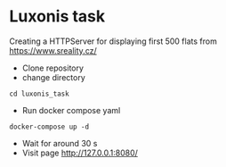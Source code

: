 # Luxonis task # 
Creating a HTTPServer for displaying first 500 flats from https://www.sreality.cz/

- Clone repository
- change directory
```
cd luxonis_task
```
- Run docker compose yaml
```
docker-compose up -d
```
- Wait for around 30 s
- Visit page
http://127.0.0.1:8080/
